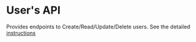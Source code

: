 # User's API
Provides endpoints to Create/Read/Update/Delete users.  See the detailed [instructions](problem-description.md)